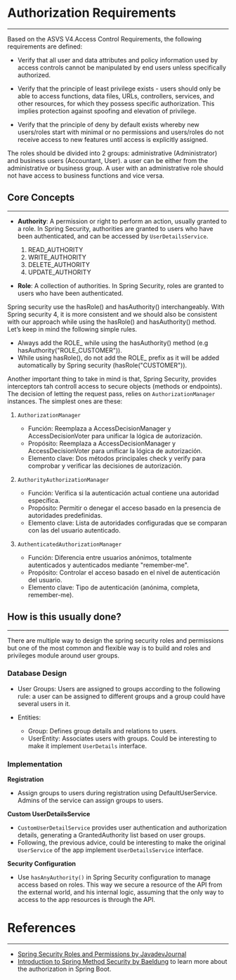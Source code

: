 # Authorization Requirements

---

Based on the ASVS V4.Access Control Requirements, the following requirements are defined:

+ Verify that all user and data attributes and policy information used by access controls cannot be manipulated by end users unless specifically authorized.

+ Verify that the principle of least privilege exists - users should only be able to access functions, data files, URLs, controllers, services, and other resources, for which they possess specific authorization. This implies protection against spoofing and elevation of privilege.

+ Verify that the principle of deny by default exists whereby new users/roles start with minimal or no permissions and users/roles do not receive access to new features until access is explicitly assigned.

The roles should be divided into 2 groups: administrative (Administrator) and business users (Accountant, User). a user can be either from the administrative or business group. A user with an administrative role should not have access to business functions and vice versa.


## Core Concepts

---

+ **Authority**: A permission or right to perform an action, usually granted to a role. In Spring Security, authorities are granted to users who have been authenticated, and can be accessed by `UserDetailsService`.
    1. READ_AUTHORITY
    2. WRITE_AUTHORITY
    3. DELETE_AUTHORITY
    4. UPDATE_AUTHORITY

+ **Role**: A collection of authorities. In Spring Security, roles are granted to users who have been authenticated.

Spring security use the hasRole() and hasAuthority() interchangeably. With Spring security 4, it is more consistent and we should also be consistent with our approach while using the hasRole() and hasAuthority() method. Let’s keep in mind the following simple rules.

* Always add the ROLE_ while using the hasAuthority() method (e.g hasAuthority("ROLE_CUSTOMER")). 
* While using hasRole(), do not add the ROLE_ prefix as it will be added automatically by Spring security (hasRole("CUSTOMER")).

Another important thing to take in mind is that, Spring Security, provides interceptors tah controll access to secure objects (methods or endpoints). The decision of letting the request pass, relies on `AuthorizationManager` instances. The simplest ones are these:

1.  `AuthorizationManager`
      - Función: Reemplaza a AccessDecisionManager y AccessDecisionVoter para unificar la lógica de autorización.
      - Propósito: Reemplaza a AccessDecisionManager y AccessDecisionVoter para unificar la lógica de autorización.
      - Elemento clave: Dos métodos principales check y verify para comprobar y verificar las decisiones de autorización. 

2. `AuthorityAuthorizationManager`
   - Función: Verifica si la autenticación actual contiene una autoridad específica.
   - Propósito: Permitir o denegar el acceso basado en la presencia de autoridades predefinidas.
   - Elemento clave: Lista de autoridades configuradas que se comparan con las del usuario autenticado.

3. `AuthenticatedAuthorizationManager`
   - Función: Diferencia entre usuarios anónimos, totalmente autenticados y autenticados mediante "remember-me".
   - Propósito: Controlar el acceso basado en el nivel de autenticación del usuario.
   - Elemento clave: Tipo de autenticación (anónima, completa, remember-me).




## How is this usually done?

---

There are multiple way to design the spring security roles and permissions but one of the most common and flexible way is to build and roles and privileges module around user groups.

### Database Design

+ User Groups: Users are assigned to groups according to the following rule: a user can be assigned to different groups and a group could have several users in it.

+ Entities:
  + Group: Defines group details and relations to users.
  + UserEntity: Associates users with groups. Could be interesting to make it implement `UserDetails` interface.


### Implementation

**Registration**
+ Assign groups to users during registration using DefaultUserService. Admins of the service can assign groups to users.


**Custom UserDetailsService**
+ `CustomUserDetailService` provides user authentication and authorization details, generating a GrantedAuthority list based on user groups.
+ Following, the previous advice, could be interesting to make the original `UserService` of the app implement `UserDetailsService` interface.


**Security Configuration**
+ Use `hasAnyAuthority()` in Spring Security configuration to manage access based on roles. This way we secure a resource of the API from the external world, and his internal logic, assuming that the only way to access to the app resources is through the API.



# References

---

+ [Spring Security Roles and Permissions by JavadevJournal](https://www.baeldung.com/spring-security-method-security) 
+ [Introduction to Spring Method Security by Baeldung](https://www.javadevjournal.com/spring-security/spring-security-roles-and-permissions/) to learn more about the authorization in Spring Boot.
